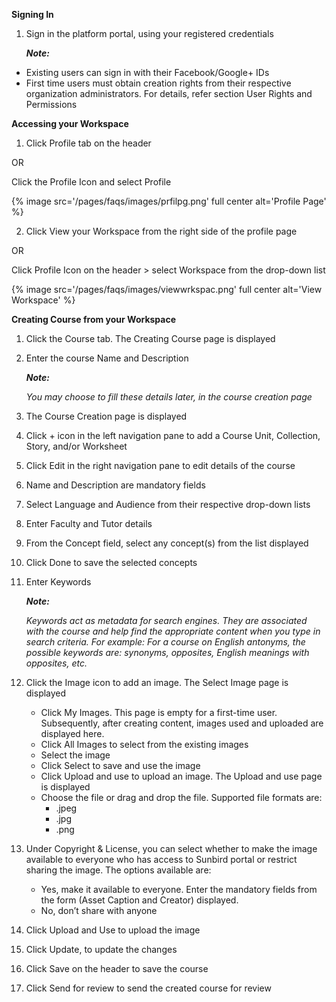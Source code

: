 **Signing In**

1. Sign in the platform portal, using your registered credentials

	***Note:***
  
  - Existing users can sign in with their Facebook/Google+ IDs
  - First time users must obtain creation rights from their respective organization administrators. For details, refer section User Rights and Permissions

**Accessing your Workspace**

1. Click Profile tab on the header 
   
OR
	
Click the Profile Icon and select Profile
    
{% image src='/pages/faqs/images/prfilpg.png' full center alt='Profile Page' %}
  
2. Click View your Workspace from the right side of the profile page 

OR

Click Profile Icon on the header > select Workspace from the drop-down list
  	
{% image src='/pages/faqs/images/viewwrkspac.png' full center alt='View Workspace' %}

**Creating Course from your Workspace**

1. Click the Course tab. The Creating Course page is displayed 
2. Enter the course Name and Description

	***Note:***

	*You may choose to fill these details later, in the course creation page*

3. The Course Creation page is displayed 
4. Click + icon in the left navigation pane to add a Course Unit, Collection, Story, and/or Worksheet
5. Click Edit in the right navigation pane to edit details of the course 
6. Name and Description are mandatory fields
7. Select Language and Audience from their respective drop-down lists
8. Enter Faculty and Tutor details
9. From the Concept field, select any concept(s) from the list displayed 
10. Click Done to save the selected concepts
11. Enter Keywords
 
	***Note:***

	*Keywords act as metadata for search engines. They are associated with the course and help find the appropriate content when you type in search criteria. For example: For a course on English antonyms, the possible keywords are: synonyms, opposites, English meanings with opposites, etc.*

12. Click the Image icon to add an image. The Select Image page is displayed
	- Click My Images. This page is empty for a first-time user. Subsequently, after creating content, images used and uploaded are displayed here.
    - Click All Images to select from the existing images
	- Select the image    
    - Click Select to save and use the image    
	- Click Upload and use to upload an image. The Upload and use page is displayed    
	- Choose the file or drag and drop the file. Supported file formats are:
    	- .jpeg
    	- .jpg 	
        - .png
13. Under Copyright & License, you can select whether to make the image available to everyone who has access to Sunbird portal or restrict sharing the image. The options available are:
	- Yes, make it available to everyone. Enter the mandatory fields from the form (Asset Caption and Creator) displayed.
	- No, don’t share with anyone
14. Click Upload and Use to upload the image
15. Click Update, to update the changes
16. Click Save on the header to save the course 
17. Click Send for review to send the created course for review
